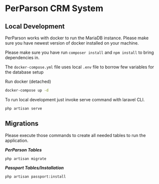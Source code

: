 # PerParson CRM System

## Local Development
PerParson works with docker to run the MariaDB instance. Please make sure you have newest version
of docker installed on your machine.

Please make sure you have run `composer install` and `npm install` to bring dependencies in.

The `docker-compose.yml` file uses local `.env` file to borrow few variables for the database setup

Run docker (detached)
```bash
docker-compose up -d
```

To run local development just invoke serve command with laravel CLI.  
```bash
php artisan serve
```


## Migrations
Please execute those commands to create all needed tables to run the application.

***PerParson Tables***
```bash
php artisan migrate
```

***Passport Tables/Installation***
```bash
php artisan passport:install
```
